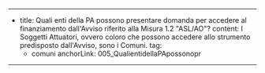 ---
  - title: Quali enti della PA possono presentare domanda per accedere al finanziamento dall'Avviso riferito alla Misura 1.2 "ASL/AO"?
    content: I Soggetti Attuatori, ovvero coloro che possono accedere allo strumento predisposto dall'Avviso, sono i Comuni.
    tag:
      - comuni
    anchorLink: 005_QualientidellaPApossonopr
---